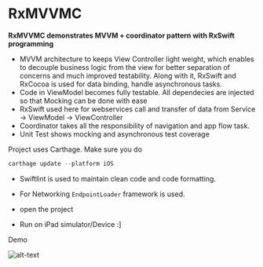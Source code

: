 # RxMVVMC

**RxMVVMC demonstrates MVVM + coordinator pattern with RxSwift programming**

* MVVM architecture to keeps View Controller light weight, which enables to decouple business logic from the view for better separation of concerns and much improved testability. Along with it, RxSwift and RxCocoa is used for data binding, handle asynchronous tasks.
* Code in ViewModel becomes fully testable. All dependecies are injected so that Mocking can be done with ease
* RxSwift used here for webservices call and transfer of data from Service -> ViewModel -> ViewController
* Coordinator takes all the responsibility of navigation and app flow task. 
* Unit Test shows mocking and asynchronous test coverage

Project uses Carthage. Make sure you do

```swift
carthage update --platform iOS
```

* Swiftlint is used to maintain clean code and code formatting.
* For Networking `EndpointLoader` framework is used.

 * open the project
 * Run on iPad simulator/Device :]
 
 
 Demo
 
 ![alt-text](https://github.com/Wassmd/RxMVVMC/blob/master/imageFinder_1.gif)
